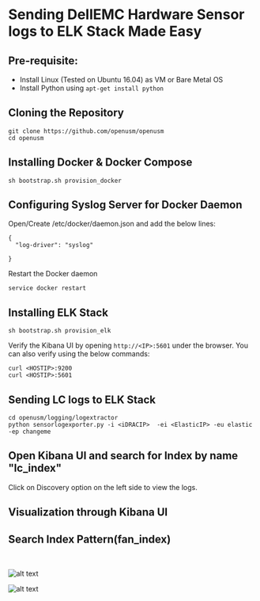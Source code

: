 # Sending DellEMC Hardware Sensor logs to ELK Stack Made Easy

## Pre-requisite:

- Install Linux (Tested on Ubuntu 16.04) as VM or Bare Metal OS
- Install Python using ```apt-get install python```


## Cloning the Repository

```
git clone https://github.com/openusm/openusm
cd openusm
```

## Installing Docker & Docker Compose

```
sh bootstrap.sh provision_docker
```

## Configuring Syslog Server for Docker Daemon

Open/Create /etc/docker/daemon.json and add the below lines:

```
{
  "log-driver": "syslog"
 
}
```

Restart the Docker daemon

```
service docker restart
```

## Installing ELK Stack

```
sh bootstrap.sh provision_elk
```

Verify the Kibana UI by opening ```http://<IP>:5601``` under the browser.
You can also verify using the below commands:

```
curl <HOSTIP>:9200
curl <HOSTIP>:5601
```

## Sending LC logs to ELK Stack

```
cd openusm/logging/logextractor
python sensorlogexporter.py -i <iDRACIP>  -ei <ElasticIP> -eu elastic -ep changeme
```

## Open Kibana UI and search for Index by name "lc_index"

Click on Discovery option on the left side to view the logs.

## Visualization through Kibana UI

## Search Index Pattern(fan_index)
<br>

![alt text](https://github.com/openusm/openusm/blob/master/images/fan1.png)<br>



![alt text](https://github.com/openusm/openusm/blob/master/images/fan2.png)<br>
<br>
